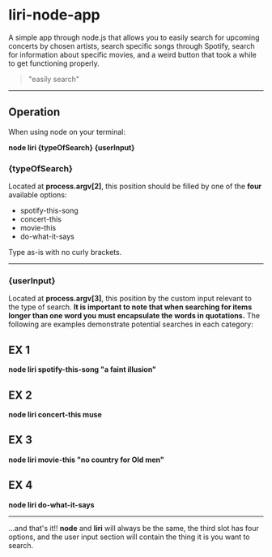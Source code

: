 # liri-node-app
A simple app through node.js that allows you to easily search for upcoming concerts by chosen artists,
search specific songs through Spotify, search for information about specific movies, and a weird button that took 
a while to get functioning properly.

>"easily search"
_____________________________________________________________________________________________________________________
## Operation

When using node on your terminal:

__**node liri {typeOfSearch} {userInput}**__

### {typeOfSearch}
Located at **process.argv[2]**, this position should be filled by one of the **four** available options:

* spotify-this-song
* concert-this
* movie-this
* do-what-it-says

Type as-is with no curly brackets.
_____________________________________________________________________________________________________________________

### {userInput}
Located at **process.argv[3]**, this position by the custom input relevant to the type of search. __It is important to note that when searching for items longer than one word you must encapsulate the words in quotations.__ The following are examples demonstrate potential searches in each category:

## EX 1
__node liri spotify-this-song "a faint illusion"__

## EX 2
__node liri concert-this muse__

## EX 3
__node liri movie-this "no country for Old men"__

## EX 4 
__node liri do-what-it-says__

___________________________________________________________________________________________________________________________________

...and that's it!!
__node__ and __liri__ will always be the same, the third slot has four options, and the user input section will contain the thing it is you want to search.






